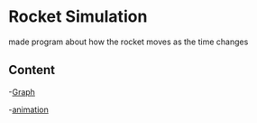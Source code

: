 # Rocket Simulation
made program about how the rocket moves as the time changes

## Content
-[Graph](graph.py)

-[animation](animation.py)
